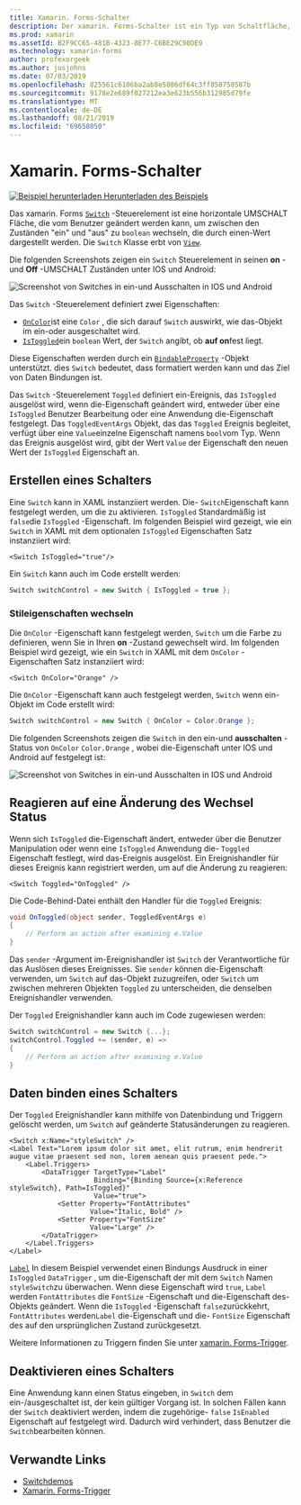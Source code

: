 ```yaml
---
title: Xamarin. Forms-Schalter
description: Der xamarin. Forms-Schalter ist ein Typ von Schaltfläche, der vom Benutzer geändert werden kann, um zwischen den Zuständen ein-und auszuschalten. In diesem Artikel wird erläutert, wie Sie die Switch-Klasse verwenden, um ein umschlendes Benutzeroberflächen Element anzuzeigen.
ms.prod: xamarin
ms.assetId: B2F9CC65-481B-4323-8E77-C6BE29C90DE9
ms.technology: xamarin-forms
author: profexorgeek
ms.author: jusjohns
ms.date: 07/03/2019
ms.openlocfilehash: 825561c6106ba2ab8e5886df64c3ff850750587b
ms.sourcegitcommit: 9178e2e689f027212ea3e623b556b312985d79fe
ms.translationtype: MT
ms.contentlocale: de-DE
ms.lasthandoff: 08/21/2019
ms.locfileid: "69658050"
---
```

# <a name="xamarinforms-switch"></a>Xamarin. Forms-Schalter

[![Beispiel herunterladen](~/media/shared/download.png) Herunterladen des Beispiels](https://docs.microsoft.com/samples/xamarin/xamarin-forms-samples/userinterface-switchdemos/)

Das xamarin. Forms [`Switch`](xref:Xamarin.Forms.Switch) -Steuerelement ist eine horizontale UMSCHALT Fläche, die vom Benutzer geändert werden kann, um zwischen den Zuständen "ein" und "aus" zu `boolean` wechseln, die durch einen-Wert dargestellt werden. Die `Switch` Klasse erbt von [`View`](xref:Xamarin.Forms.View).

Die folgenden Screenshots zeigen ein `Switch` Steuerelement in seinen **on** -und **Off** -UMSCHALT Zuständen unter IOS und Android:

![Screenshot von Switches in ein-und Ausschalten in IOS und Android](switch-images/switch-states-default.png "Switches unter IOS und Android")

Das `Switch` -Steuerelement definiert zwei Eigenschaften:

* [`OnColor`](xref:Xamarin.Forms.Switch.OnColor)ist eine `Color` , die sich darauf `Switch` auswirkt, wie das-Objekt im ein-oder ausgeschaltet wird.
* [`IsToggled`](xref:Xamarin.Forms.Switch.IsToggled)ein `boolean` Wert, der `Switch` angibt, ob **auf on**fest liegt.

Diese Eigenschaften werden durch ein [`BindableProperty`](xref:Xamarin.Forms.BindableProperty) -Objekt unterstützt. dies `Switch` bedeutet, dass formatiert werden kann und das Ziel von Daten Bindungen ist.

Das `Switch` -Steuerelement `Toggled` definiert ein-Ereignis, das `IsToggled` ausgelöst wird, wenn die-Eigenschaft geändert wird, entweder über eine `IsToggled` Benutzer Bearbeitung oder eine Anwendung die-Eigenschaft festgelegt. Das `ToggledEventArgs` Objekt, das das `Toggled` Ereignis begleitet, verfügt über eine `Value`einzelne Eigenschaft namens `bool`vom Typ. Wenn das Ereignis ausgelöst wird, gibt der Wert `Value` der Eigenschaft den neuen Wert der `IsToggled` Eigenschaft an.

## <a name="create-a-switch"></a>Erstellen eines Schalters

Eine `Switch` kann in XAML instanziiert werden. Die- `Switch`Eigenschaft kann festgelegt werden, um die zu aktivieren. `IsToggled` Standardmäßig ist `false`die `IsToggled` -Eigenschaft. Im folgenden Beispiel wird gezeigt, wie ein `Switch` in XAML mit dem optionalen `IsToggled` Eigenschaften Satz instanziiert wird:

```xaml
<Switch IsToggled="true"/>
```

Ein `Switch` kann auch im Code erstellt werden:

```csharp
Switch switchControl = new Switch { IsToggled = true };
```

### <a name="switch-style-properties"></a>Stileigenschaften wechseln

Die `OnColor` -Eigenschaft kann festgelegt werden, `Switch` um die Farbe zu definieren, wenn Sie in Ihren **on** -Zustand gewechselt wird. Im folgenden Beispiel wird gezeigt, wie ein `Switch` in XAML mit dem `OnColor` -Eigenschaften Satz instanziiert wird:

```xaml
<Switch OnColor="Orange" />
```

Die `OnColor` -Eigenschaft kann auch festgelegt werden, `Switch` wenn ein-Objekt im Code erstellt wird:

```csharp
Switch switchControl = new Switch { OnColor = Color.Orange };
```

Die folgenden Screenshots zeigen die `Switch` in den ein-und **ausschalten** -Status von `OnColor` `Color.Orange` , wobei die-Eigenschaft unter IOS und Android auf festgelegt ist:

![Screenshot von Switches in ein-und Ausschalten in IOS und Android](switch-images/switch-states-oncolor.png "Switches unter IOS und Android")

## <a name="respond-to-a-switch-state-change"></a>Reagieren auf eine Änderung des Wechsel Status

Wenn sich `IsToggled` die-Eigenschaft ändert, entweder über die Benutzer Manipulation oder wenn eine `IsToggled` Anwendung die- `Toggled` Eigenschaft festlegt, wird das-Ereignis ausgelöst. Ein Ereignishandler für dieses Ereignis kann registriert werden, um auf die Änderung zu reagieren:

```xaml
<Switch Toggled="OnToggled" />
```

Die Code-Behind-Datei enthält den Handler für die `Toggled` Ereignis:

```csharp
void OnToggled(object sender, ToggledEventArgs e)
{
    // Perform an action after examining e.Value
}
```

Das `sender` -Argument im-Ereignishandler ist `Switch` der Verantwortliche für das Auslösen dieses Ereignisses. Sie `sender` können die-Eigenschaft verwenden, um `Switch` auf das-Objekt zuzugreifen, oder `Switch` um zwischen mehreren Objekten `Toggled` zu unterscheiden, die denselben Ereignishandler verwenden.

Der `Toggled` Ereignishandler kann auch im Code zugewiesen werden:

```csharp
Switch switchControl = new Switch {...};
switchControl.Toggled += (sender, e) =>
{
    // Perform an action after examining e.Value
}
```

## <a name="data-bind-a-switch"></a>Daten binden eines Schalters

Der `Toggled` Ereignishandler kann mithilfe von Datenbindung und Triggern gelöscht werden, um `Switch` auf geänderte Statusänderungen zu reagieren.

```xaml
<Switch x:Name="styleSwitch" />
<Label Text="Lorem ipsum dolor sit amet, elit rutrum, enim hendrerit augue vitae praesent sed non, lorem aenean quis praesent pede.">
    <Label.Triggers>
        <DataTrigger TargetType="Label"
                     Binding="{Binding Source={x:Reference styleSwitch}, Path=IsToggled}"
                     Value="true">
            <Setter Property="FontAttributes"
                    Value="Italic, Bold" />
            <Setter Property="FontSize"
                    Value="Large" />
        </DataTrigger>
    </Label.Triggers>
</Label>
```

[`Label`](xref:Xamarin.Forms.Label) In diesem Beispiel verwendet einen Bindungs Ausdruck in einer `IsToggled` `DataTrigger` , um die-Eigenschaft der mit dem `Switch` Namen `styleSwitch`zu überwachen. Wenn diese Eigenschaft wird `true`, `Label` werden `FontAttributes` die `FontSize` -Eigenschaft und die-Eigenschaft des-Objekts geändert. Wenn die `IsToggled` -Eigenschaft `false`zurückkehrt, `FontAttributes` werden`Label` die-Eigenschaft und die- `FontSize` Eigenschaft des auf den ursprünglichen Zustand zurückgesetzt.

Weitere Informationen zu Triggern finden Sie unter [xamarin. Forms-Trigger](~/xamarin-forms/app-fundamentals/triggers.md).

## <a name="disable-a-switch"></a>Deaktivieren eines Schalters

Eine Anwendung kann einen Status eingeben, in `Switch` dem ein-/ausgeschaltet ist, der kein gültiger Vorgang ist. In solchen Fällen kann der `Switch` deaktiviert werden, indem die zugehörige- `false` `IsEnabled` Eigenschaft auf festgelegt wird. Dadurch wird verhindert, dass Benutzer die `Switch`bearbeiten können.

## <a name="related-links"></a>Verwandte Links

* [Switchdemos](https://docs.microsoft.com/samples/xamarin/xamarin-forms-samples/userinterface-switchdemos/)
* [Xamarin. Forms-Trigger](~/xamarin-forms/app-fundamentals/triggers.md)
